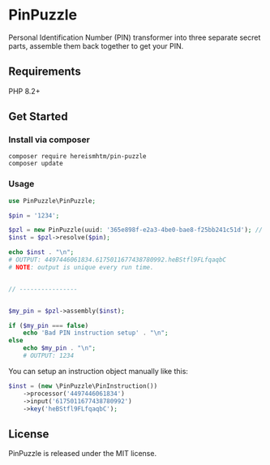# PinPuzzle

Personal Identification Number (PIN) transformer into three separate secret parts,
assemble them back together to get your PIN.

## Requirements

PHP 8.2+

## Get Started

### Install via composer

```
composer require hereismhtm/pin-puzzle
composer update
```

### Usage

```php
use PinPuzzle\PinPuzzle;

$pin = '1234';

$pzl = new PinPuzzle(uuid: '365e898f-e2a3-4be0-bae8-f25bb241c51d'); // use your own uuid
$inst = $pzl->resolve($pin);

echo $inst . "\n";
# OUTPUT: 4497446061834.6175011677438780992.heBStfl9FLfqaqbC
# NOTE: output is unique every run time.


// ----------------


$my_pin = $pzl->assembly($inst);

if ($my_pin === false)
    echo 'Bad PIN instruction setup' . "\n";
else
    echo $my_pin . "\n";
    # OUTPUT: 1234

```

You can setup an instruction object manually like this:

```php
$inst = (new \PinPuzzle\PinInstruction())
    ->processor('4497446061834')
    ->input('6175011677438780992')
    ->key('heBStfl9FLfqaqbC');
```

## License

PinPuzzle is released under the MIT license.
